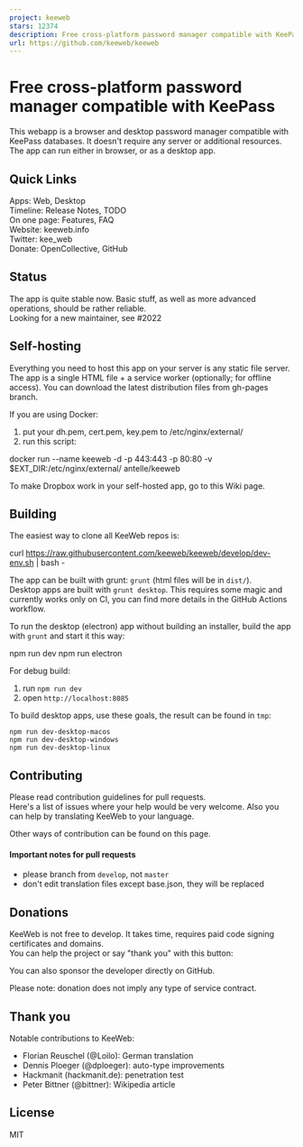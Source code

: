 ```yaml
---
project: keeweb
stars: 12374
description: Free cross-platform password manager compatible with KeePass
url: https://github.com/keeweb/keeweb
---
```


Free cross-platform password manager compatible with KeePass
============================================================

This webapp is a browser and desktop password manager compatible with KeePass databases. It doesn't require any server or additional resources. The app can run either in browser, or as a desktop app.

Quick Links
-----------

Apps: Web, Desktop  
Timeline: Release Notes, TODO  
On one page: Features, FAQ  
Website: keeweb.info  
Twitter: kee\_web  
Donate: OpenCollective, GitHub

Status
------

The app is quite stable now. Basic stuff, as well as more advanced operations, should be rather reliable.  
Looking for a new maintainer, see #2022

Self-hosting
------------

Everything you need to host this app on your server is any static file server. The app is a single HTML file + a service worker (optionally; for offline access). You can download the latest distribution files from gh-pages branch.

If you are using Docker:

1.  put your dh.pem, cert.pem, key.pem to /etc/nginx/external/
2.  run this script:

docker run --name keeweb -d -p 443:443 -p 80:80 -v $EXT\_DIR:/etc/nginx/external/ antelle/keeweb

To make Dropbox work in your self-hosted app, go to this Wiki page.

Building
--------

The easiest way to clone all KeeWeb repos is:

curl https://raw.githubusercontent.com/keeweb/keeweb/develop/dev-env.sh | bash -

The app can be built with grunt: `grunt` (html files will be in `dist/`).  
Desktop apps are built with `grunt desktop`. This requires some magic and currently works only on CI, you can find more details in the GitHub Actions workflow.

To run the desktop (electron) app without building an installer, build the app with `grunt` and start it this way:

npm run dev
npm run electron

For debug build:

1.  run `npm run dev`
2.  open `http://localhost:8085`

To build desktop apps, use these goals, the result can be found in `tmp`:

```
npm run dev-desktop-macos
npm run dev-desktop-windows
npm run dev-desktop-linux
```

Contributing
------------

Please read contribution guidelines for pull requests.  
Here's a list of issues where your help would be very welcome. Also you can help by translating KeeWeb to your language.

Other ways of contribution can be found on this page.

#### Important notes for pull requests

-   please branch from `develop`, not `master`
-   don't edit translation files except base.json, they will be replaced

Donations
---------

KeeWeb is not free to develop. It takes time, requires paid code signing certificates and domains.  
You can help the project or say "thank you" with this button:  

You can also sponsor the developer directly on GitHub.

Please note: donation does not imply any type of service contract.

Thank you
---------

Notable contributions to KeeWeb:

-   Florian Reuschel (@Loilo): German translation
-   Dennis Ploeger (@dploeger): auto-type improvements
-   Hackmanit (hackmanit.de): penetration test
-   Peter Bittner (@bittner): Wikipedia article

License
-------

MIT

